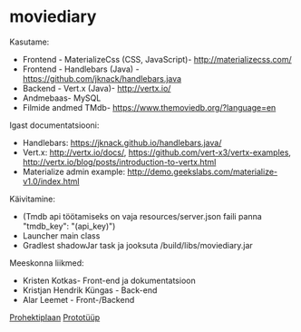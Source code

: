 # moviediary

Kasutame:
- Frontend - MaterializeCss (CSS, JavaScript)- http://materializecss.com/
- Frontend - Handlebars (Java) - https://github.com/jknack/handlebars.java
- Backend - Vert.x (Java)- http://vertx.io/
- Andmebaas- MySQL
- Filmide andmed TMdb- https://www.themoviedb.org/?language=en

Igast documentatsiooni:
- Handlebars: https://jknack.github.io/handlebars.java/
- Vert.x: http://vertx.io/docs/, https://github.com/vert-x3/vertx-examples, http://vertx.io/blog/posts/introduction-to-vertx.html
- Materialize admin example: http://demo.geekslabs.com/materialize-v1.0/index.html

Käivitamine:
- (Tmdb api töötamiseks on vaja resources/server.json faili panna "tmdb_key": "(api_key)")
- Launcher main class
- Gradlest shadowJar task ja jooksuta /build/libs/moviediary.jar

Meeskonna liikmed:
- Kristen Kotkas- Front-end ja dokumentatsioon
- Kristjan Hendrik Küngas - Back-end
- Alar Leemet - Front-/Backend

[Prohektiplaan](https://github.com/kristenkotkas/moviediary/wiki/Projektiplaan)
[Prototüüp](https://github.com/kristenkotkas/moviediary/wiki/Protot%C3%BC%C3%BCp)
